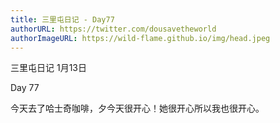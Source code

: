 ```yaml
---
title: 三里屯日记 - Day77
authorURL: https://twitter.com/dousavetheworld
authorImageURL: https://wild-flame.github.io/img/head.jpeg
---
```


三里屯日记 1月13日

Day 77

今天去了哈士奇咖啡，夕今天很开心！她很开心所以我也很开心。
